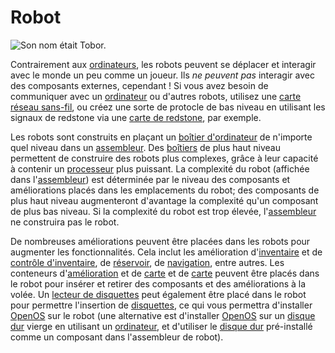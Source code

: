 # Robot

![Son nom était Tobor.](block:OpenComputers:robot)

Contrairement aux [ordinateurs](../general/computer.md), les robots peuvent se déplacer et interagir avec le monde un peu comme un joueur. Ils *ne peuvent pas* interagir avec des composants externes, cependant ! Si vous avez besoin de communiquer avec un [ordinateur](../general/computer.md) ou d'autres robots, utilisez une [carte réseau sans-fil](../item/wlanCard1.md), ou créez une sorte de protocle de bas niveau en utilisant les signaux de redstone via une [carte de redstone](../item/redstoneCard1.md), par exemple.

Les robots sont construits en plaçant un [boîtier d'ordinateur](case1.md) de n'importe quel niveau dans un [assembleur](assembler.md). Des [boîtiers](case1.md) de plus haut niveau permettent de construire des robots plus complexes, grâce à leur capacité à contenir un [processeur](../item/cpu1.md) plus puissant. La complexité du robot (affichée dans l'[assembleur](assembler.md)) est déterminée par le niveau des composants et améliorations placés dans les emplacements du robot; des composants de plus haut niveau augmenteront d'avantage la complexité qu'un composant de plus bas niveau. Si la complexité du robot est trop élevée, l'[assembleur](assembler.md) ne construira pas le robot.

De nombreuses améliorations peuvent être placées dans les robots pour augmenter les fonctionnalités. Cela inclut les amélioration d'[inventaire](../item/inventoryUpgrade.md) et de [contrôle d'inventaire](../item/inventoryControllerUpgrade.md), de [réservoir](../item/tankUpgrade.md), de [navigation](../item/navigationUpgrade.md), entre autres. Les conteneurs d'[amélioration](../item/upgradeContainer1.md) et de [carte](../item/cardContainer1.md) et de [carte](../item/cardContainer1.md) peuvent être placés dans le robot pour insérer et retirer des composants et des améliorations à la volée. Un [lecteur de disquettes](diskDrive.md) peut également être placé dans le robot pour permettre l'insertion de [disquettes](../item/floppy.md), ce qui vous permettra d'installer [OpenOS](../general/openOS.md) sur le robot (une alternative est d'installer [OpenOS](../general/openOS.md) sur un [disque dur](../item/hdd1.md) vierge en utilisant un [ordinateur](../general/computer.md), et d'utiliser le [disque dur](../item/hdd1.md) pré-installé comme un composant dans l'assembleur de robot).
